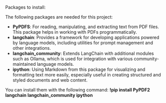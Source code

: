 Packages to install:

The following packages are needed for this project:
* **PyPDFS**: For reading, manipulating, and extracting text from PDF files. This package helps in working with PDFs programmatically.
* **langchain**: Provides a framework for developing applications powered by language models, including utilities for prompt management and other integrations.
* **langchain_community**: Extends LangChain with additional modules such as Ollama, which is used for integration with various community-maintained language models.
* **ipython**: Using Markdown from this package for visualizing and formatting text more easily, especially useful in creating structured and styled documents and web content.

You can install them with the following command: **!pip install PyPDF2 langchain langchain_community ipython**
